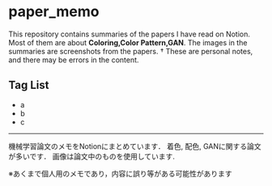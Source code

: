 # paper_memo

This repository contains summaries of the papers I have read on Notion.
Most of them are about **Coloring,Color Pattern,GAN**.
The images in the summaries are screenshots from the papers.
† These are personal notes, and there may be errors in the content.

## Tag List
- a
- b
- c

---

機械学習論文のメモをNotionにまとめています．
着色, 配色, GANに関する論文が多いです．
画像は論文中のものを使用しています.

※あくまで個人用のメモであり，内容に誤り等がある可能性があります
